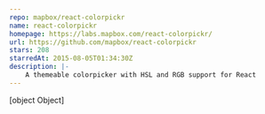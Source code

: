 ```yaml
---
repo: mapbox/react-colorpickr
name: react-colorpickr
homepage: https://labs.mapbox.com/react-colorpickr/
url: https://github.com/mapbox/react-colorpickr
stars: 208
starredAt: 2015-08-05T01:34:30Z
description: |-
    A themeable colorpicker with HSL and RGB support for React
---
```


[object Object]
